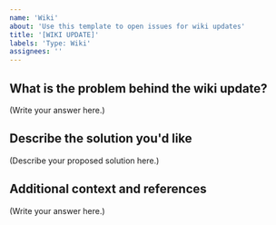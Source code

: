 ```yaml
---
name: 'Wiki'
about: 'Use this template to open issues for wiki updates'
title: '[WIKI UPDATE]'
labels: 'Type: Wiki'
assignees: ''
---
```



What is the problem behind the wiki update?
--------------------------------------
<!--
  Provide a clear and concise description of what the problem is.
  For example, "I'm always frustrated when..."
-->

(Write your answer here.)

Describe the solution you'd like
--------------------------------

<!--
  Provide a clear and concise description of what you want to happen.
-->

(Describe your proposed solution here.)

Additional context and references
---------------------------------

<!--
  Is there anything else you can add about the proposal?
  You might want to link to related issues here, if you haven't already.
  Also, you can give reference to wiki page link you want to change.
-->

(Write your answer here.)
